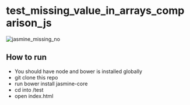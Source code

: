 # test_missing_value_in_arrays_comparison_js
![jasmine_missing_no](https://cloud.githubusercontent.com/assets/6210056/24752127/324b6396-1ad5-11e7-9ffc-98f11aa8564a.png)
## How to run
- You should have node and bower is installed globally
- git clone this repo
- run bower install jasmine-core
- cd into /test
- open index.html
